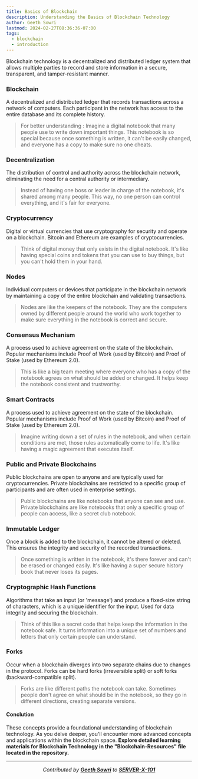 ```yaml
---
title: Basics of Blockchain
description: Understanding the Basics of Blockchain Technology
author: Geeth Sowri
lastmod: 2024-02-27T08:36:36-07:00
tags:
  - blockchain
  - introduction
---
```


<div class="drop-cap">
Blockchain technology is a decentralized and distributed ledger system that allows multiple parties to record and store information in a secure, transparent, and tamper-resistant manner.
</div>

### Blockchain

A decentralized and distributed ledger that records transactions across a network of computers. Each participant in the network has access to the entire database and its complete history.
> For better understanding : Imagine a digital notebook that many people use to write down important things. This notebook is so special because once something is written, it can't be easily changed, and everyone has a copy to make sure no one cheats.
>
### Decentralization

The distribution of control and authority across the blockchain network, eliminating the need for a central authority or intermediary.
> Instead of having one boss or leader in charge of the notebook, it's shared among many people. This way, no one person can control everything, and it's fair for everyone.
>
### Cryptocurrency

Digital or virtual currencies that use cryptography for security and operate on a blockchain. Bitcoin and Ethereum are examples of cryptocurrencies.
> Think of digital money that only exists in the digital notebook. It's like having special coins and tokens that you can use to buy things, but you can't hold them in your hand.
>
### Nodes

Individual computers or devices that participate in the blockchain network by maintaining a copy of the entire blockchain and validating transactions.
> Nodes are like the keepers of the notebook. They are the computers owned by different people around the world who work together to make sure everything in the notebook is correct and secure.
>
### Consensus Mechanism

A process used to achieve agreement on the state of the blockchain. Popular mechanisms include Proof of Work (used by Bitcoin) and Proof of Stake (used by Ethereum 2.0).
> This is like a big team meeting where everyone who has a copy of the notebook agrees on what should be added or changed. It helps keep the notebook consistent and trustworthy.
>
### Smart Contracts

A process used to achieve agreement on the state of the blockchain. Popular mechanisms include Proof of Work (used by Bitcoin) and Proof of Stake (used by Ethereum 2.0).
> Imagine writing down a set of rules in the notebook, and when certain conditions are met, those rules automatically come to life. It's like having a magic agreement that executes itself.
>
### Public and Private Blockchains

Public blockchains are open to anyone and are typically used for cryptocurrencies. Private blockchains are restricted to a specific group of participants and are often used in enterprise settings.
> Public blockchains are like notebooks that anyone can see and use. Private blockchains are like notebooks that only a specific group of people can access, like a secret club notebook.
>
### Immutable Ledger

Once a block is added to the blockchain, it cannot be altered or deleted. This ensures the integrity and security of the recorded transactions.
> Once something is written in the notebook, it's there forever and can't be erased or changed easily. It's like having a super secure history book that never loses its pages.
>
### Cryptographic Hash Functions

Algorithms that take an input (or 'message') and produce a fixed-size string of characters, which is a unique identifier for the input. Used for data integrity and securing the blockchain.
> Think of this like a secret code that helps keep the information in the notebook safe. It turns information into a unique set of numbers and letters that only certain people can understand.
>
### Forks

Occur when a blockchain diverges into two separate chains due to changes in the protocol. Forks can be hard forks (irreversible split) or soft forks (backward-compatible split).
> Forks are like different paths the notebook can take. Sometimes people don't agree on what should be in the notebook, so they go in different directions, creating separate versions.

#### Conclution

These concepts provide a foundational understanding of blockchain technology. As you delve deeper, you'll encounter more advanced concepts and applications within the blockchain space.
**Explore detailed learning materials for Blockchain Technology in the "Blockchain-Resources" file located in the repository.**

<div align="center">

---

*Contributed by <a href="https://github.com/geethsowri">**Geeth Sowri**</a> to <a href="https://github.com/SERVER-X-101">**SERVER-X-101**</a>*

</div>
